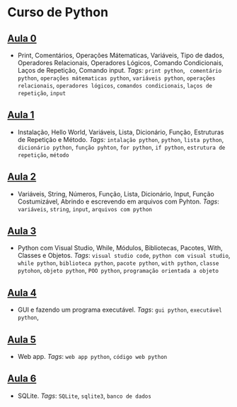 # Curso de Python

## [Aula 0](https://github.com/victordcsilva/PythonAulas/blob/master/python_aula0.ipynb) 
- Print, Comentários, Operações Mátematicas, Variáveis, Tipo de dados, Operadores Relacionais, Operadores Lógicos, Comando Condicionais, Laços de Repetição, Comando input. _Tags:_ `print python`, ` comentário python`, `operações mátematicas python`, `variáveis python`, `operações relacionais`, `operadores lógicos`, `comandos condicionais`, `laços de repetição`, `input`  
## [Aula 1](https://github.com/victordcsilva/PythonAulas/blob/master/python_aula1.ipynb) 
- Instalação, Hello World, Variáveis, Lista, Dicionário, Função, Estruturas de Repetição e Método. _Tags:_ `intalação python`, `python`, `lista python`, `dicionário python`, `função pyhton`, `for python`, `if python`, `estrutura de repetição`, `método`  
## [Aula 2](https://github.com/victordcsilva/PythonAulas/blob/master/python_aula2.ipynb)
- Variáveis, String, Números, Função, Lista, Dicionário, Input, Função Costumizável, Abrindo e escrevendo em arquivos com Pyhton. _Tags_: `variáveis`, `string`, `input`, `arquivos com python`
## [Aula 3](https://github.com/victordcsilva/PythonAulas/blob/master/python_aula3.ipynb)
- Python com Visual Studio, While, Módulos, Bibliotecas, Pacotes, With, Classes e Objetos. _Tags_: `visual studio code`, `python com visual studio`, `while python`, `biblioteca python`, `pacote python`, `with python`, `classe pytohon`, `objeto python`, `POO python`, `programação orientada a objeto`    
## [Aula 4](https://github.com/victordcsilva/PythonAulas/blob/master/python_aula4.ipynb)
- GUI e fazendo um programa executável. _Tags_: `gui python`, `executável python`,
## [Aula 5](https://github.com/victordcsilva/PythonAulas/blob/master/python_aula5.ipynb)
- Web app. _Tags_: `web app python`, `código web python`
## [Aula 6](https://github.com/victordcsilva/PythonAulas/blob/master/python_SQLite.ipynb)
- SQLite. _Tags_: `SQLite`, `sqlite3`, `banco de dados`

